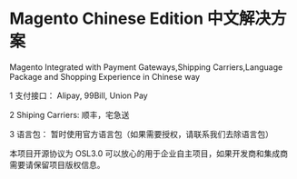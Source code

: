 Magento Chinese Edition 中文解决方案
=======================

Magento Integrated with Payment Gateways,Shipping Carriers,Language Package and Shopping Experience in Chinese way

1 支付接口：
Alipay, 99Bill, Union Pay

2 Shiping Carriers:
顺丰，宅急送

3 语言包：
暂时使用官方语言包（如果需要授权，请联系我们去除语言包）


本项目开源协议为 OSL3.0 可以放心的用于企业自主项目，如果开发商和集成商需要请保留项目版权信息。
